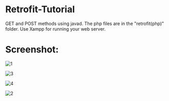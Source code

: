# Retrofit-Tutorial

GET and POST methods using javad.
The php files are in the "retrofit(php)" folder. Use Xampp for running your web server.



# Screenshot:

![1](https://user-images.githubusercontent.com/38455574/89953141-c4bf1c80-dc43-11ea-972e-9623a22d5563.PNG)

![3](https://user-images.githubusercontent.com/38455574/89953158-c983d080-dc43-11ea-9fe0-3d3161761346.PNG)

![4](https://user-images.githubusercontent.com/38455574/89953163-ca1c6700-dc43-11ea-86d3-a496d5ac1b68.PNG)

![2](https://user-images.githubusercontent.com/38455574/89953149-c7217680-dc43-11ea-821c-f82821c57458.PNG)
